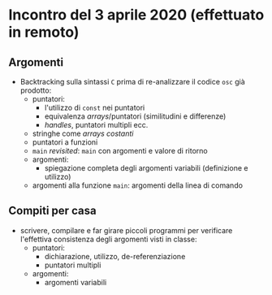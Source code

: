 # Incontro del 3 aprile 2020 (effettuato in remoto)

## Argomenti

* Backtracking sulla sintassi `C` prima di re-analizzare il codice `osc` già prodotto:
  * puntatori:
    * l'utilizzo di `const` nei puntatori
    * equivalenza *arrays*/puntatori (similitudini e differenze)
    * *handles*, puntatori multipli ecc.
  * stringhe come *arrays costanti*
  * puntatori a funzioni
  * `main` *revisited*: `main` con argomenti e valore di ritorno
  * argomenti:
    * spiegazione completa degli argomenti variabili (definizione e utilizzo)
  * argomenti alla funzione `main`: argomenti della linea di comando

## Compiti per casa

* scrivere, compilare e far girare piccoli programmi per verificare l'effettiva consistenza
  degli argomenti visti in classe:
  * puntatori:
    * dichiarazione, utilizzo, de-referenziazione
    * puntatori multipli
  * argomenti:
    * argomenti variabili
